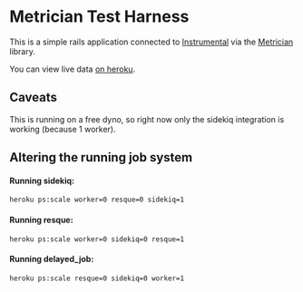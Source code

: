 # Metrician Test Harness

This is a simple rails application connected to [Instrumental](https://instrumentalapp.com) via the [Metrician](https://github.com/Instrumental/metrician-ruby) library.

You can view live data [on heroku](https://metrician-test-harness.herokuapp.com/).

## Caveats

This is running on a free dyno, so right now only the sidekiq integration is working (because 1 worker).


## Altering the running job system

#### Running sidekiq:

```
heroku ps:scale worker=0 resque=0 sidekiq=1
```

#### Running resque:

```
heroku ps:scale worker=0 sidekiq=0 resque=1
```

#### Running delayed_job:

```
heroku ps:scale resque=0 sidekiq=0 worker=1
```